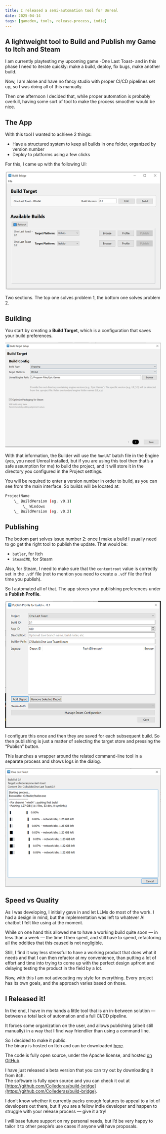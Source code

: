 ```yaml
---
title: I released a semi-automation tool for Unreal
date: 2025-04-14
tags: [gamedev, tools, release-process, indie]
---
```


## A lightweight tool to Build and Publish my Game to Itch and Steam

I am currently playtesting my upcoming game -One Last Toast- and in this phase I need to iterate quickly: make a build, deploy, fix bugs, make another build.

Now, I am alone and have no fancy studio with proper CI/CD pipelines set up, so I was doing all of this manually.

Then one afternoon I decided that, while proper automation is probably overkill, having some sort of tool to make the process smoother would be nice.

## The App

With this tool I wanted to achieve 2 things:

- Have a structured system to keep all builds in one folder, organized by version number  
- Deploy to platforms using a few clicks

For this, I came up with the following UI:

<img src="./image2.png" alt="Main UI">

Two sections. The top one solves problem 1, the bottom one solves problem 2.

## Building

You start by creating a **Build Target**, which is a configuration that saves your build preferences.

<img src="./image3.png" alt="Build Target">


With that information, the Builder will use the `RunUAT` batch file in the Engine (yes, you need Unreal installed, but if you are using this tool then that’s a safe assumption for me) to build the project, and it will store it in the directory you configured in the Project settings.

You will be required to enter a version number in order to build, as you can see from the main interface. So builds will be located at:

```bash
ProjectName
	\_ BuildVersion (eg. v0.1)
		\_ Windows
	\_ BuildVersion (eg. v0.2)
```
## Publishing

The bottom part solves issue number 2: once I make a build I usually need to go get the right tool to publish the update. That would be:

- `butler`, for Itch  
- `SteamCMD`, for Steam  

Also, for Steam, I need to make sure that the `contentroot` value is correctly set in the `.vdf` file (not to mention you need to create a `.vdf` file the first time you publish).

So I automated all of that. The app stores your publishing preferences under a **Publish Profile**.

<img src="./image1.png" alt="Publishing">

I configure this once and then they are saved for each subsequent build. So then publishing is just a matter of selecting the target store and pressing the “Publish” button.

This launches a wrapper around the related command-line tool in a separate process and shows logs in the dialog.

<img src="./image4.png" alt="Pulish Dialog in action">

## Speed vs Quality

As I was developing, I initially gave in and let LLMs do most of the work. I had a design in mind, but the implementation was left to whatever AI chatbot I felt like using at the moment.

While on one hand this allowed me to have a working build quite soon — in less than a week — the time I then spent, and still have to spend, refactoring all the oddities that this caused is not negligible.

Still, I find it way less stressful to have a working product that does what it needs and that I can then refactor at my convenience, than putting a lot of effort and time into trying to come up with the perfect design upfront and delaying testing the product in the field by a lot.

Now, with this I am not advocating my style for everything. Every project has its own goals, and the approach varies based on those.

## I Released it!

In the end, I have in my hands a little tool that is an in-between solution — between a total lack of automation and a full CI/CD pipeline.

It forces some organization on the user, and allows publishing (albeit still manually) in a way that I find way friendlier than using a command line.

So I decided to make it public.  
The binary is hosted on Itch and can be downloaded [here](https://collederas.itch.io/build-bridge).

The code is fully open source, under the Apache license, and hosted [on GitHub](https://github.com/Collederas/build-bridge).

I have just released a beta version that you can try out by downloading it from itch.  
The software is fully open source and you can check it out at [https://github.com/Collederas/build-bridge](https://github.com/Collederas/build-bridge).

I don’t know whether it currently packs enough features to appeal to a lot of developers out there, but if you are a fellow indie developer and happen to struggle with your release process — give it a try!

I will base future support on my personal needs, but I’d be very happy to tailor it to other people’s use cases if anyone will have proposals.
